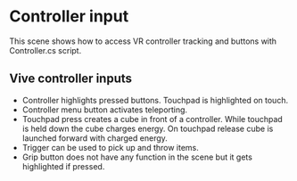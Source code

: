 # Controller input

This scene shows how to access VR controller tracking and buttons with Controller.cs script.

## Vive controller inputs

- Controller highlights pressed buttons. Touchpad is highlighted on touch.
- Controller menu button activates teleporting.
- Touchpad press creates a cube in front of a controller. While touchpad is held down the cube charges energy. On touchpad release cube is launched forward with charged energy.
- Trigger can be used to pick up and throw items.
- Grip button does not have any function in the scene but it gets highlighted if pressed.